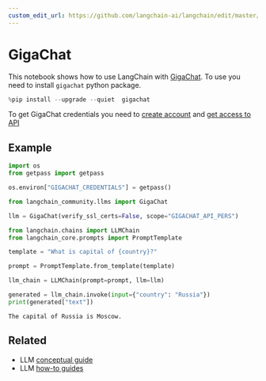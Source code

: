 ```yaml
---
custom_edit_url: https://github.com/langchain-ai/langchain/edit/master/docs/docs/integrations/llms/gigachat.ipynb
---
```

# GigaChat
This notebook shows how to use LangChain with [GigaChat](https://developers.sber.ru/portal/products/gigachat).
To use you need to install ```gigachat``` python package.


```python
%pip install --upgrade --quiet  gigachat
```

To get GigaChat credentials you need to [create account](https://developers.sber.ru/studio/login) and [get access to API](https://developers.sber.ru/docs/ru/gigachat/individuals-quickstart)

## Example


```python
import os
from getpass import getpass

os.environ["GIGACHAT_CREDENTIALS"] = getpass()
```


```python
from langchain_community.llms import GigaChat

llm = GigaChat(verify_ssl_certs=False, scope="GIGACHAT_API_PERS")
```


```python
from langchain.chains import LLMChain
from langchain_core.prompts import PromptTemplate

template = "What is capital of {country}?"

prompt = PromptTemplate.from_template(template)

llm_chain = LLMChain(prompt=prompt, llm=llm)

generated = llm_chain.invoke(input={"country": "Russia"})
print(generated["text"])
```
```output
The capital of Russia is Moscow.
```

## Related

- LLM [conceptual guide](/docs/concepts/#llms)
- LLM [how-to guides](/docs/how_to/#llms)
